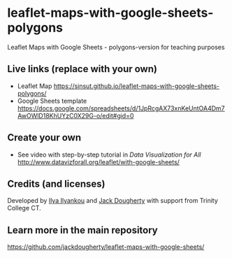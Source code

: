 # leaflet-maps-with-google-sheets-polygons
Leaflet Maps with Google Sheets - polygons-version for teaching purposes

## Live links (replace with your own)
- Leaflet Map  https://sinsut.github.io/leaflet-maps-with-google-sheets-polygons/
- Google Sheets template https://docs.google.com/spreadsheets/d/1JpRcgAX73xnKeUntOA4Dm7AwOWlD18KhUYzC0X29G-o/edit#gid=0

## Create your own
- See video with step-by-step tutorial in *Data Visualization for All* http://www.datavizforall.org/leaflet/with-google-sheets/

## Credits (and licenses)
Developed by [Ilya Ilyankou](https://github.com/ilyankou) and [Jack Dougherty](https://github.com/jackdougherty) with support from Trinity College CT.

## Learn more in the main repository
https://github.com/jackdougherty/leaflet-maps-with-google-sheets/
